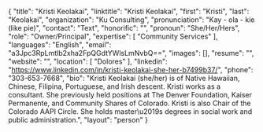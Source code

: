 {
  "title": "Kristi Keolakai",
  "linktitle": "Kristi Keolakai",
  "first": "Kristi",
  "last": "Keolakai",
  "organization": "Ku Consulting",
  "pronunciation": "Kay - ola - kie (like pie)",
  "contact": "Text",
  "honorific": "",
  "pronoun": "She/Her/Hers",
  "role": "Owner/Principal",
  "expertise": [
    "Community Services"
  ],
  "languages": "English",
  "email": "a3Jpc3RpLmtlb2xha2FpQGdtYWlsLmNvbQ==",
  "images": [],
  "resume": "",
  "website": "",
  "location": [
    "Dolores"
  ],
  "linkedin": "https://www.linkedin.com/in/kristi-keolakai-she-her-b7499b37/",
  "phone": "303-653-7668",
  "bio": "Kristi Keolakai (she/her) is of Native Hawaiian, Chinese, Filipina, Portuguese, and Irish descent. Kristi works as a consultant. She previously held positions at The Denver Foundation, Kaiser Permanente, and Community Shares of Colorado. Kristi is also Chair of the Colorado AAPI Circle. She holds master\u2019s degrees in social work and public administration.",
  "layout": "person"
}
